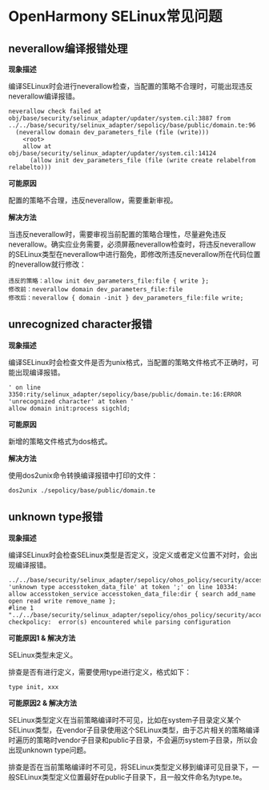 # OpenHarmony SELinux常见问题

## neverallow编译报错处理
**现象描述**

编译SELinux时会进行neverallow检查，当配置的策略不合理时，可能出现违反neverallow编译报错。

```
neverallow check failed at obj/base/security/selinux_adapter/updater/system.cil:3887 from ../../base/security/selinux_adapter/sepolicy/base/public/domain.te:96
  (neverallow domain dev_parameters_file (file (write)))
    <root>
    allow at obj/base/security/selinux_adapter/updater/system.cil:14124
      (allow init dev_parameters_file (file (write create relabelfrom relabelto)))
```

**可能原因**

配置的策略不合理，违反neverallow，需要重新审视。

**解决方法**

当违反neverallow时，需要审视当前配置的策略合理性，尽量避免违反neverallow。确实应业务需要，必须屏蔽neverallow检查时，将违反neverallow的SELinux类型在neverallow中进行豁免，即修改所违反neverallow所在代码位置的neverallow就行修改：
```text
违反的策略：allow init dev_parameters_file:file { write };
修改前：neverallow domain dev_parameters_file:file 
修改后：neverallow { domain -init } dev_parameters_file:file write;
```

## unrecognized character报错

**现象描述**

编译SELinux时会检查文件是否为unix格式，当配置的策略文件格式不正确时，可能出现编译报错。

```
' on line 3350:rity/selinux_adapter/sepolicy/base/public/domain.te:16:ERROR 'unrecognized character' at token '
allow domain init:process sigchld;
```

**可能原因**

新增的策略文件格式为dos格式。

**解决方法**

使用dos2unix命令转换编译报错中打印的文件：
```text
dos2unix ./sepolicy/base/public/domain.te
```

## unknown type报错
**现象描述**

编译SELinux时会检查SELinux类型是否定义，没定义或者定义位置不对时，会出现编译报错。
```
../../base/security/selinux_adapter/sepolicy/ohos_policy/security/access_token/vendor/access_token.te:2:ERROR 'unknown type accesstoken_data_file' at token ';' on line 10334:
allow accesstoken_service accesstoken_data_file:dir { search add_name open read write remove_name };
#line 1 "../../base/security/selinux_adapter/sepolicy/ohos_policy/security/access_token/vendor/access_token.te"
checkpolicy:  error(s) encountered while parsing configuration
```

**可能原因1 & 解决方法**

SELinux类型未定义。

排查是否有进行定义，需要使用type进行定义，格式如下：
```text
type init, xxx
```

**可能原因2 & 解决方法**

SELinux类型定义在当前策略编译时不可见，比如在system子目录定义某个SELinux类型，在vendor子目录使用这个SELinux类型，由于芯片相关的策略编译时遍历的策略时vendor子目录和public子目录，不会遍历system子目录，所以会出现unknown type问题。
  
排查是否在当前策略编译时不可见，将SELinux类型定义移到编译可见目录下，一般SELinux类型定义位置最好在public子目录下，且一般文件命名为type.te。
